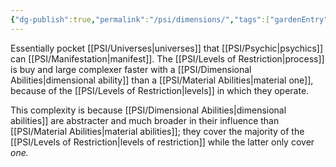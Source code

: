 ```yaml
---
{"dg-publish":true,"permalink":"/psi/dimensions/","tags":["gardenEntry"]}
---
```


Essentially pocket [[PSI/Universes\|universes]] that [[PSI/Psychic\|psychics]] can [[PSI/Manifestation\|manifest]]. The [[PSI/Levels of Restriction\|process]] is buy and large complexer faster with a [[PSI/Dimensional Abilities\|dimensional ability]] than a [[PSI/Material Abilities\|material one]], because of the [[PSI/Levels of Restriction\|levels]] in which they operate.

This complexity is because [[PSI/Dimensional Abilities\|dimensional abilities]] are abstracter and much broader in their influence than [[PSI/Material Abilities\|material abilities]]; they cover the majority of the [[PSI/Levels of Restriction\|levels of restriction]] while the latter only cover *one.* 




